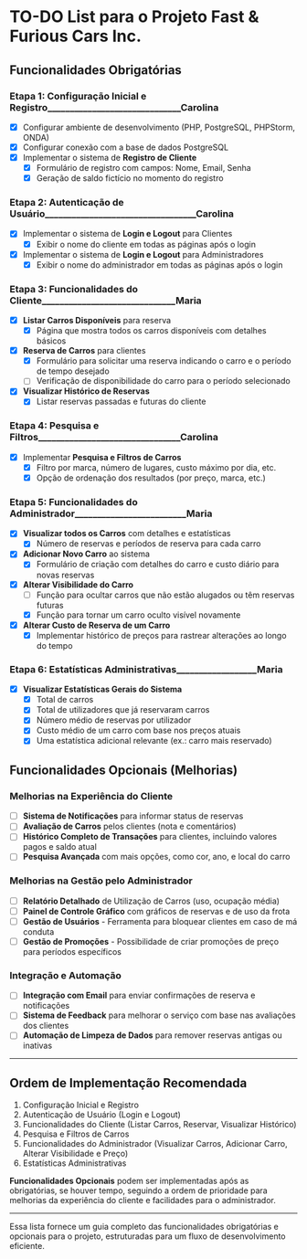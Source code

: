 # TO-DO List para o Projeto Fast & Furious Cars Inc.

## Funcionalidades Obrigatórias

### Etapa 1: Configuração Inicial e Registro______________________________Carolina
- [x] Configurar ambiente de desenvolvimento (PHP, PostgreSQL, PHPStorm, ONDA)
- [x] Configurar conexão com a base de dados PostgreSQL
- [x] Implementar o sistema de **Registro de Cliente**
  - [x] Formulário de registro com campos: Nome, Email, Senha
  - [x] Geração de saldo fictício no momento do registro

### Etapa 2: Autenticação de Usuário__________________________________Carolina
- [x] Implementar o sistema de **Login e Logout** para Clientes
  - [x] Exibir o nome do cliente em todas as páginas após o login
- [x] Implementar o sistema de **Login e Logout** para Administradores
  - [x] Exibir o nome do administrador em todas as páginas após o login

### Etapa 3: Funcionalidades do Cliente______________________________Maria
- [x] **Listar Carros Disponíveis** para reserva
  - [x] Página que mostra todos os carros disponíveis com detalhes básicos
- [x] **Reserva de Carros** para clientes
  - [x] Formulário para solicitar uma reserva indicando o carro e o período de tempo desejado
  - [ ] Verificação de disponibilidade do carro para o período selecionado
- [x] **Visualizar Histórico de Reservas**
  - [x] Listar reservas passadas e futuras do cliente

### Etapa 4: Pesquisa e Filtros________________________________Carolina
- [x] Implementar **Pesquisa e Filtros de Carros**
  - [x] Filtro por marca, número de lugares, custo máximo por dia, etc.
  - [x] Opção de ordenação dos resultados (por preço, marca, etc.)

### Etapa 5: Funcionalidades do Administrador_________________________Maria
- [x] **Visualizar todos os Carros** com detalhes e estatísticas
  - [x] Número de reservas e períodos de reserva para cada carro
- [x] **Adicionar Novo Carro** ao sistema
  - [x] Formulário de criação com detalhes do carro e custo diário para novas reservas
- [x] **Alterar Visibilidade do Carro**
  - [ ] Função para ocultar carros que não estão alugados ou têm reservas futuras
  - [x] Função para tornar um carro oculto visível novamente
- [x] **Alterar Custo de Reserva de um Carro**
  - [x] Implementar histórico de preços para rastrear alterações ao longo do tempo

### Etapa 6: Estatísticas Administrativas__________________Maria
- [x] **Visualizar Estatísticas Gerais do Sistema**
  - [x] Total de carros
  - [x] Total de utilizadores que já reservaram carros
  - [x] Número médio de reservas por utilizador
  - [x] Custo médio de um carro com base nos preços atuais
  - [x] Uma estatística adicional relevante (ex.: carro mais reservado)

## Funcionalidades Opcionais (Melhorias)

### Melhorias na Experiência do Cliente
- [ ] **Sistema de Notificações** para informar status de reservas
- [ ] **Avaliação de Carros** pelos clientes (nota e comentários)
- [ ] **Histórico Completo de Transações** para clientes, incluindo valores pagos e saldo atual
- [ ] **Pesquisa Avançada** com mais opções, como cor, ano, e local do carro

### Melhorias na Gestão pelo Administrador
- [ ] **Relatório Detalhado** de Utilização de Carros (uso, ocupação média)
- [ ] **Painel de Controle Gráfico** com gráficos de reservas e de uso da frota
- [ ] **Gestão de Usuários** - Ferramenta para bloquear clientes em caso de má conduta
- [ ] **Gestão de Promoções** - Possibilidade de criar promoções de preço para períodos específicos

### Integração e Automação
- [ ] **Integração com Email** para enviar confirmações de reserva e notificações
- [ ] **Sistema de Feedback** para melhorar o serviço com base nas avaliações dos clientes
- [ ] **Automação de Limpeza de Dados** para remover reservas antigas ou inativas

---

## Ordem de Implementação Recomendada

1. Configuração Inicial e Registro
2. Autenticação de Usuário (Login e Logout)
3. Funcionalidades do Cliente (Listar Carros, Reservar, Visualizar Histórico)
4. Pesquisa e Filtros de Carros
5. Funcionalidades do Administrador (Visualizar Carros, Adicionar Carro, Alterar Visibilidade e Preço)
6. Estatísticas Administrativas

**Funcionalidades Opcionais** podem ser implementadas após as obrigatórias, se houver tempo, seguindo a ordem de prioridade para melhorias da experiência do cliente e facilidades para o administrador.

---

Essa lista fornece um guia completo das funcionalidades obrigatórias e opcionais para o projeto, estruturadas para um fluxo de desenvolvimento eficiente. 
